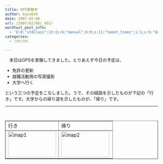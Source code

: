 ```yaml
---
title: GPS実験中
author: kazu634
date: 2007-02-06
url: /2007/02/06/_455/
wordtwit_post_info:
  - 'O:8:"stdClass":13:{s:6:"manual";b:0;s:11:"tweet_times";i:1;s:5:"delay";i:0;s:7:"enabled";i:1;s:10:"separation";s:2:"60";s:7:"version";s:3:"3.7";s:14:"tweet_template";b:0;s:6:"status";i:2;s:6:"result";a:0:{}s:13:"tweet_counter";i:2;s:13:"tweet_log_ids";a:1:{i:0;i:2779;}s:9:"hash_tags";a:0:{}s:8:"accounts";a:1:{i:0;s:7:"kazu634";}}'
categories:
  - つれづれ

---
```

<div class="section">
<p>
    　本日はGPSを実験してきました。とりあえず今日の予定は、
</p>
  
<ul>
<li>
      免許の更新
</li>
<li>
      就職活動用の写真撮影
</li>
<li>
      大学へ行く
</li>
</ul>
  
<p>
    という三つの予定をこなしました。うで、その経路を示したものが下記の「行き」です。大学からの帰り道を示したものが、「帰り」です。
</p>
  
<hr />
  
<center>
<br /> 
    
<table border="1">
<tr>
<td>
          行き
</td>
        
<td>
          帰り
</td>
</tr>
      
<tr>
<td>
<a href="http://maps.google.co.jp/maps?f=q&hl=ja&q=http://www.k3.dion.ne.jp/%7Esimoom/20070205_01.kml&ie=UTF8&z=12&om=1" onclick="__gaTracker('send', 'event', 'outbound-article', 'http://maps.google.co.jp/maps?f=q&hl=ja&q=http://www.k3.dion.ne.jp/%7Esimoom/20070205_01.kml&ie=UTF8&z=12&om=1', '');" target="_blank"><img width="158" alt="map1" src="http://image.blog.livedoor.jp/simoom634/imgs/a/8/a8cb68b6-s.jpg" class="pict" height="85" border="0" /></a>
</td>
        
<td>
<a href="http://maps.google.co.jp/maps?f=q&hl=ja&q=http://www.k3.dion.ne.jp/%7Esimoom/20070205_02.kml&ie=UTF8&z=12&om=1" onclick="__gaTracker('send', 'event', 'outbound-article', 'http://maps.google.co.jp/maps?f=q&hl=ja&q=http://www.k3.dion.ne.jp/%7Esimoom/20070205_02.kml&ie=UTF8&z=12&om=1', '');" target="_blank"><img width="158" align="left" alt="map2" src="http://image.blog.livedoor.jp/simoom634/imgs/5/0/50eea760-s.jpg" class="pict" height="85" border="0" /></a>
</td>
</tr>
</table>
    
<p>
</center> </div>